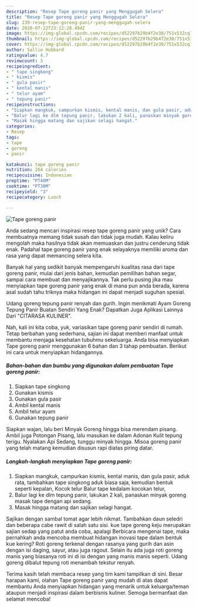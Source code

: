 ```yaml
---
description: "Resep Tape goreng panir yang Menggugah Selera"
title: "Resep Tape goreng panir yang Menggugah Selera"
slug: 239-resep-tape-goreng-panir-yang-menggugah-selera
date: 2020-07-22T23:12:28.494Z
image: https://img-global.cpcdn.com/recipes/d52297b29b4f2e30/751x532cq70/tape-goreng-panir-foto-resep-utama.jpg
thumbnail: https://img-global.cpcdn.com/recipes/d52297b29b4f2e30/751x532cq70/tape-goreng-panir-foto-resep-utama.jpg
cover: https://img-global.cpcdn.com/recipes/d52297b29b4f2e30/751x532cq70/tape-goreng-panir-foto-resep-utama.jpg
author: Sallie Hubbard
ratingvalue: 4.7
reviewcount: 3
recipeingredient:
- " tape singkong"
- " kismis"
- " gula pasir"
- " kental manis"
- " telur ayam"
- " tepung panir"
recipeinstructions:
- "Siapkan mangkuk, campurkan kismis, kental manis, dan gula pasir, aduk rata, tambahkan tape singkong aduk biasa saja, kemudian bentuk seperti kepalan, Kocok telur Balur tape kedalam kocokan telur,"
- "Balur lagi ke dlm tepung panir, lakukan 2 kali, panaskan minyak goreng masak tape dengan api sedang."
- "Masak hingga matang dan sajikan selagi hangat."
categories:
- Resep
tags:
- tape
- goreng
- panir

katakunci: tape goreng panir 
nutrition: 264 calories
recipecuisine: Indonesian
preptime: "PT40M"
cooktime: "PT30M"
recipeyield: "3"
recipecategory: Lunch

---
```



![Tape goreng panir](https://img-global.cpcdn.com/recipes/d52297b29b4f2e30/751x532cq70/tape-goreng-panir-foto-resep-utama.jpg)

Anda sedang mencari inspirasi resep tape goreng panir yang unik? Cara membuatnya memang tidak susah dan tidak juga mudah. Kalau keliru mengolah maka hasilnya tidak akan memuaskan dan justru cenderung tidak enak. Padahal tape goreng panir yang enak selayaknya memiliki aroma dan rasa yang dapat memancing selera kita.

Banyak hal yang sedikit banyak mempengaruhi kualitas rasa dari tape goreng panir, mulai dari jenis bahan, kemudian pemilihan bahan segar, sampai cara membuat dan menyajikannya. Tak perlu pusing jika mau menyiapkan tape goreng panir yang enak di mana pun anda berada, karena asal sudah tahu triknya maka hidangan ini dapat menjadi suguhan spesial.

Udang goreng tepung panir renyah dan gurih. Ingin menikmati Ayam Goreng Tepung Panir Buatan Sendiri Yang Enak? Dapatkan Juga Aplikasi Lainnya Dari &#34;CITARASA KULINER&#34;.


Nah, kali ini kita coba, yuk, variasikan tape goreng panir sendiri di rumah. Tetap berbahan yang sederhana, sajian ini dapat memberi manfaat untuk membantu menjaga kesehatan tubuhmu sekeluarga. Anda bisa menyiapkan Tape goreng panir menggunakan 6 bahan dan 3 tahap pembuatan. Berikut ini cara untuk menyiapkan hidangannya.

<!--inarticleads1-->

##### Bahan-bahan dan bumbu yang digunakan dalam pembuatan Tape goreng panir:

1. Siapkan  tape singkong
1. Gunakan  kismis
1. Gunakan  gula pasir
1. Ambil  kental manis
1. Ambil  telur ayam
1. Gunakan  tepung panir


Siapkan wajan, lalu beri Minyak Goreng hingga bisa merendam pisang. Ambil juga Potongan Pisang, lalu masukan ke dalam Adonan Kulit tepung terigu. Nyalakan Api Sedang, tunggu minyak hingga. Misoa goreng panir yang telah matang kemudian disusun rapi diatas piring datar. 

<!--inarticleads2-->

##### Langkah-langkah menyiapkan Tape goreng panir:

1. Siapkan mangkuk, campurkan kismis, kental manis, dan gula pasir, aduk rata, tambahkan tape singkong aduk biasa saja, kemudian bentuk seperti kepalan, Kocok telur Balur tape kedalam kocokan telur,
1. Balur lagi ke dlm tepung panir, lakukan 2 kali, panaskan minyak goreng masak tape dengan api sedang.
1. Masak hingga matang dan sajikan selagi hangat.


Sajikan dengan sambal tomat agar lebih nikmat. Tambahkan daun seledri dan beberapa cabe rawit di salah satu sisi. kue tape goreng keju merupakan sajian sedap yang patut anda coba, apalagi Berbicara mengenai tape, maka pernahkah anda mencoba membuat hidangan inovasi tape dalam bentuk kue kering? Roti goreng terkenal dengan rasanya yang gurih dan asin dengan isi daging, sayur, atau juga ragout. Selain itu ada juga roti goreng manis yang biasanya roti ini di isi dengan yang manis manis seperti. Udang goreng dibalut tepung roti menambah tekstur renyah. 

Terima kasih telah membaca resep yang tim kami tampilkan di sini. Besar harapan kami, olahan Tape goreng panir yang mudah di atas dapat membantu Anda menyiapkan hidangan yang menarik untuk keluarga/teman ataupun menjadi inspirasi dalam berbisnis kuliner. Semoga bermanfaat dan selamat mencoba!
